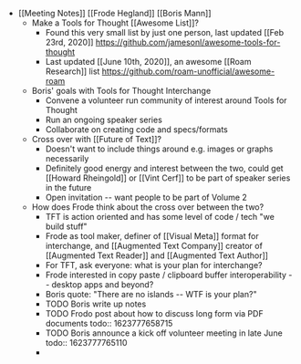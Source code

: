- [[Meeting Notes]] [[Frode Hegland]] [[Boris Mann]]
	- Make a Tools for Thought [[Awesome List]]?
		- Found this very small list by just one person, last updated [[Feb 23rd, 2020]] https://github.com/jamesonl/awesome-tools-for-thought
		- Last updated [[June 10th, 2020]], an awesome [[Roam Research]] list https://github.com/roam-unofficial/awesome-roam
	- Boris' goals with Tools for Thought Interchange
		- Convene a volunteer run community of interest around Tools for Thought
		- Run an ongoing speaker series
		- Collaborate on creating code and specs/formats
	- Cross over with [[Future of Text]]?
		- Doesn't want to include things around e.g. images or graphs necessarily
		- Definitely good energy and interest between the two, could get [[Howard Rheingold]] or [[Vint Cerf]] to be part of speaker series in the future
		- Open invitation -- want people to be part of Volume 2
	- How does Frode think about the cross over between the two?
		- TFT is action oriented and has some level of code / tech "we build stuff"
		- Frode as tool maker, definer of [[Visual Meta]] format for interchange, and [[Augmented Text Company]] creator of [[Augmented Text Reader]] and [[Augmented Text Author]]
		- For TFT, ask everyone: what is your plan for interchange?
		- Frode interested in copy paste / clipboard buffer interoperability -- desktop apps and beyond?
		- Boris quote: "There are no islands -- WTF is your plan?"
		- TODO Boris write up notes
		- TODO Frodo post about how to discuss long form via PDF documents
		  todo:: 1623777658715
		- TODO Boris announce a kick off volunteer meeting in late June
		  todo:: 1623777765110
		-